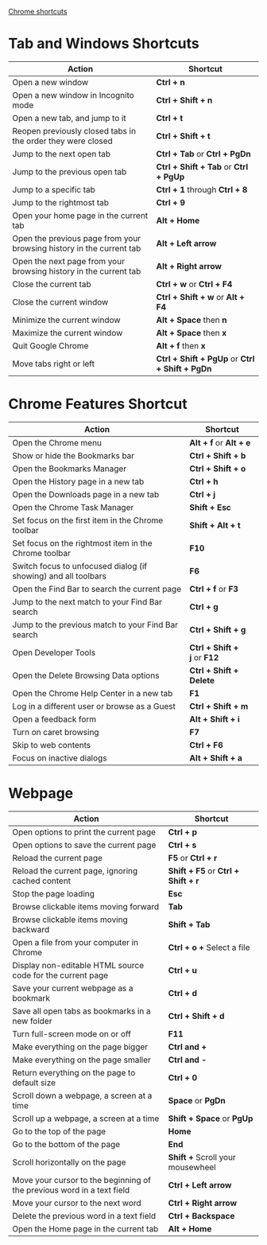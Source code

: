 [Chrome shortcuts](https://support.google.com/chrome/answer/157179?hl=en&co=GENIE.Platform%3DDesktop#zippy=%2Ctab-window-shortcuts)

# Tab and Windows Shortcuts

| **Action**                                                           | **Shortcut**                                       |
| -------------------------------------------------------------------- | -------------------------------------------------- |
| Open a new window                                                    | **Ctrl + n**                                       |
| Open a new window in Incognito mode                                  | **Ctrl + Shift + n**                               |
| Open a new tab, and jump to it                                       | **Ctrl + t**                                       |
| Reopen previously closed tabs in the order they were closed          | **Ctrl + Shift + t**                               |
| Jump to the next open tab                                            | **Ctrl + Tab** or **Ctrl + PgDn**                  |
| Jump to the previous open tab                                        | **Ctrl + Shift + Tab** or **Ctrl + PgUp**          |
| Jump to a specific tab                                               | **Ctrl + 1** through **Ctrl + 8**                  |
| Jump to the rightmost tab                                            | **Ctrl + 9**                                       |
| Open your home page in the current tab                               | **Alt + Home**                                     |
| Open the previous page from your browsing history in the current tab | **Alt + Left arrow**                               |
| Open the next page from your browsing history in the current tab     | **Alt + Right arrow**                              |
| Close the current tab                                                | **Ctrl + w** or **Ctrl + F4**                      |
| Close the current window                                             | **Ctrl + Shift + w** or **Alt + F4**               |
| Minimize the current window                                          | **Alt + Space** then **n**                         |
| Maximize the current window                                          | **Alt + Space** then **x**                         |
| Quit Google Chrome                                                   | **Alt + f** then **x**                             |
| Move tabs right or left                                              | **Ctrl + Shift + PgUp** or **Ctrl + Shift + PgDn** |

# Chrome Features Shortcut

| **Action**                                                     | **Shortcut**                    |
| -------------------------------------------------------------- | ------------------------------- |
| Open the Chrome menu                                           | **Alt + f** or **Alt + e**      |
| Show or hide the Bookmarks bar                                 | **Ctrl + Shift + b**            |
| Open the Bookmarks Manager                                     | **Ctrl + Shift + o**            |
| Open the History page in a new tab                             | **Ctrl + h**                    |
| Open the Downloads page in a new tab                           | **Ctrl + j**                    |
| Open the Chrome Task Manager                                   | **Shift + Esc**                 |
| Set focus on the first item in the Chrome toolbar              | **Shift + Alt + t**             |
| Set focus on the rightmost item in the Chrome toolbar          | **F10**                         |
| Switch focus to unfocused dialog (if showing) and all toolbars | **F6**                          |
| Open the Find Bar to search the current page                   | **Ctrl + f** or **F3**          |
| Jump to the next match to your Find Bar search                 | **Ctrl + g**                    |
| Jump to the previous match to your Find Bar search             | **Ctrl + Shift + g**            |
| Open Developer Tools                                           | **Ctrl + Shift + j** or **F12** |
| Open the Delete Browsing Data options                          | **Ctrl + Shift + Delete**       |
| Open the Chrome Help Center in a new tab                       | **F1**                          |
| Log in a different user or browse as a Guest                   | **Ctrl + Shift + m**            |
| Open a feedback form                                           | **Alt + Shift + i**             |
| Turn on caret browsing                                         | **F7**                          |
| Skip to web contents                                           | **Ctrl + F6**                   |
| Focus on inactive dialogs                                      | **Alt + Shift + a**             |

# Webpage

| **Action**                                                             | **Shortcut**                           |
| ---------------------------------------------------------------------- | -------------------------------------- |
| Open options to print the current page                                 | **Ctrl + p**                           |
| Open options to save the current page                                  | **Ctrl + s**                           |
| Reload the current page                                                | **F5** or **Ctrl + r**                 |
| Reload the current page, ignoring cached content                       | **Shift + F5** or **Ctrl + Shift + r** |
| Stop the page loading                                                  | **Esc**                                |
| Browse clickable items moving forward                                  | **Tab**                                |
| Browse clickable items moving backward                                 | **Shift + Tab**                        |
| Open a file from your computer in Chrome                               | **Ctrl + o +** Select a file           |
| Display non-editable HTML source code for the current page             | **Ctrl + u**                           |
| Save your current webpage as a bookmark                                | **Ctrl + d**                           |
| Save all open tabs as bookmarks in a new folder                        | **Ctrl + Shift + d**                   |
| Turn full-screen mode on or off                                        | **F11**                                |
| Make everything on the page bigger                                     | **Ctrl and +**                         |
| Make everything on the page smaller                                    | **Ctrl and -**                         |
| Return everything on the page to default size                          | **Ctrl + 0**                           |
| Scroll down a webpage, a screen at a time                              | **Space** or **PgDn**                  |
| Scroll up a webpage, a screen at a time                                | **Shift + Space** or **PgUp**          |
| Go to the top of the page                                              | **Home**                               |
| Go to the bottom of the page                                           | **End**                                |
| Scroll horizontally on the page                                        | **Shift +** Scroll your mousewheel     |
| Move your cursor to the beginning of the previous word in a text field | **Ctrl + Left arrow**                  |
| Move your cursor to the next word                                      | **Ctrl + Right arrow**                 |
| Delete the previous word in a text field                               | **Ctrl + Backspace**                   |
| Open the Home page in the current tab                                  | **Alt + Home**                         |
